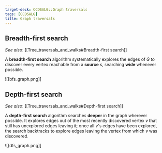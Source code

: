 ```yaml
---
target-deck: CCDSALG::Graph traversals
tags: [CCDSALG]
title: Graph traversals
---
```


## Breadth-first search

*See also*: [[Tree_traversals_and_walks#Breadth-first search]]

A **breadth-first search** algorithm systematically explores the edges of $G$ to discover every vertex reachable from a **source** $s$, searching **wide** whenever possible.

![[bfs_graph.png]]

<!--ID: 1723125358980-->

## Depth-first search

*See also*: [[Tree_traversals_and_walks#Depth-first search]]

A **depth-first search** algorithm searches **deeper** in the graph wherever possible. It explores edges out of the most recently discovered vertex $v$ that still has unexplored edges leaving it; once all $v$'s edges have been explored, the search backtracks to explore edges leaving the vertex from which $v$ was discovered.

![[dfs_graph.png]]

<!--ID: 1723125358982-->
